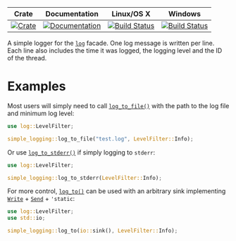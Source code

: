 |Crate|Documentation|Linux/OS X|Windows|
|:---:|:-----------:|:--------:|:-----:|
|[![Crate](https://img.shields.io/crates/v/simple-logging.svg)](https://crates.io/crates/simple-logging)|[![Documentation](https://docs.rs/simple-logging/badge.svg)](https://docs.rs/simple-logging/)|[![Build Status](https://travis-ci.org/Ereski/simple-logging.svg?branch=master)](https://travis-ci.org/Ereski/simple-logging)|[![Build Status](https://ci.appveyor.com/api/projects/status/github/Ereski/simple-logging?svg=true&branch=master)](https://ci.appveyor.com/project/Ereski/simple-logging)|

A simple logger for the [`log`](https://crates.io/crates/log) facade. One
log message is written per line. Each line also includes the time it was
logged, the logging level and the ID of the thread.

# Examples

Most users will simply need to call [`log_to_file()`](https://docs.rs/simple-logging/2/simple_logging/fn.log_to_file.html)
with the path to the log file and minimum log level:

```rust
use log::LevelFilter;

simple_logging::log_to_file("test.log", LevelFilter::Info);
```

Or use [`log_to_stderr()`](https://docs.rs/simple-logging/2/simple_logging/fn.log_to_stderr.html) if simply logging to
`stderr`:

```rust
use log::LevelFilter;

simple_logging::log_to_stderr(LevelFilter::Info);
```

For more control, [`log_to()`](https://docs.rs/simple-logging/2/simple_logging/fn.log_to.html) can be used with an
arbitrary sink implementing
[`Write`](https://doc.rust-lang.org/std/io/trait.Write.html) +
[`Send`](https://doc.rust-lang.org/std/marker/trait.Send.html) + `'static`:

```rust
use log::LevelFilter;
use std::io;

simple_logging::log_to(io::sink(), LevelFilter::Info);
```
